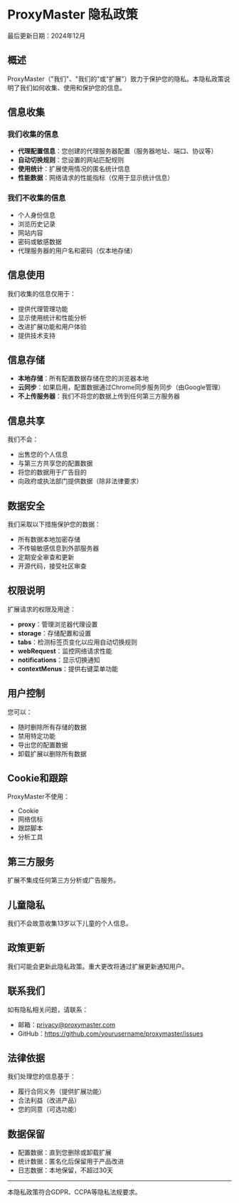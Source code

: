 # ProxyMaster 隐私政策

最后更新日期：2024年12月

## 概述

ProxyMaster（"我们"、"我们的"或"扩展"）致力于保护您的隐私。本隐私政策说明了我们如何收集、使用和保护您的信息。

## 信息收集

### 我们收集的信息
- **代理配置信息**：您创建的代理服务器配置（服务器地址、端口、协议等）
- **自动切换规则**：您设置的网站匹配规则
- **使用统计**：扩展使用情况的匿名统计信息
- **性能数据**：网络请求的性能指标（仅用于显示统计信息）

### 我们不收集的信息
- 个人身份信息
- 浏览历史记录
- 网站内容
- 密码或敏感数据
- 代理服务器的用户名和密码（仅本地存储）

## 信息使用

我们收集的信息仅用于：
- 提供代理管理功能
- 显示使用统计和性能分析
- 改进扩展功能和用户体验
- 提供技术支持

## 信息存储

- **本地存储**：所有配置数据存储在您的浏览器本地
- **云同步**：如果启用，配置数据通过Chrome同步服务同步（由Google管理）
- **不上传服务器**：我们不将您的数据上传到任何第三方服务器

## 信息共享

我们不会：
- 出售您的个人信息
- 与第三方共享您的配置数据
- 将您的数据用于广告目的
- 向政府或执法部门提供数据（除非法律要求）

## 数据安全

我们采取以下措施保护您的数据：
- 所有数据本地加密存储
- 不传输敏感信息到外部服务器
- 定期安全审查和更新
- 开源代码，接受社区审查

## 权限说明

扩展请求的权限及用途：
- **proxy**：管理浏览器代理设置
- **storage**：存储配置和设置
- **tabs**：检测标签页变化以应用自动切换规则
- **webRequest**：监控网络请求性能
- **notifications**：显示切换通知
- **contextMenus**：提供右键菜单功能

## 用户控制

您可以：
- 随时删除所有存储的数据
- 禁用特定功能
- 导出您的配置数据
- 卸载扩展以删除所有数据

## Cookie和跟踪

ProxyMaster不使用：
- Cookie
- 网络信标
- 跟踪脚本
- 分析工具

## 第三方服务

扩展不集成任何第三方分析或广告服务。

## 儿童隐私

我们不会故意收集13岁以下儿童的个人信息。

## 政策更新

我们可能会更新此隐私政策。重大更改将通过扩展更新通知用户。

## 联系我们

如有隐私相关问题，请联系：
- 邮箱：privacy@proxymaster.com
- GitHub：https://github.com/yourusername/proxymaster/issues

## 法律依据

我们处理您的信息基于：
- 履行合同义务（提供扩展功能）
- 合法利益（改进产品）
- 您的同意（可选功能）

## 数据保留

- 配置数据：直到您删除或卸载扩展
- 统计数据：匿名化后保留用于产品改进
- 日志数据：本地保留，不超过30天

---

本隐私政策符合GDPR、CCPA等隐私法规要求。 